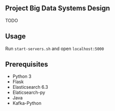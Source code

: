 ## Project Big Data Systems Design
TODO
## Usage
Run `start-servers.sh` and open `localhost:5000`
## Prerequisites
- Python 3
- Flask
- Elasticsearch 6.3
- Elaticsearch-py
- Java
- Kafka-Python
